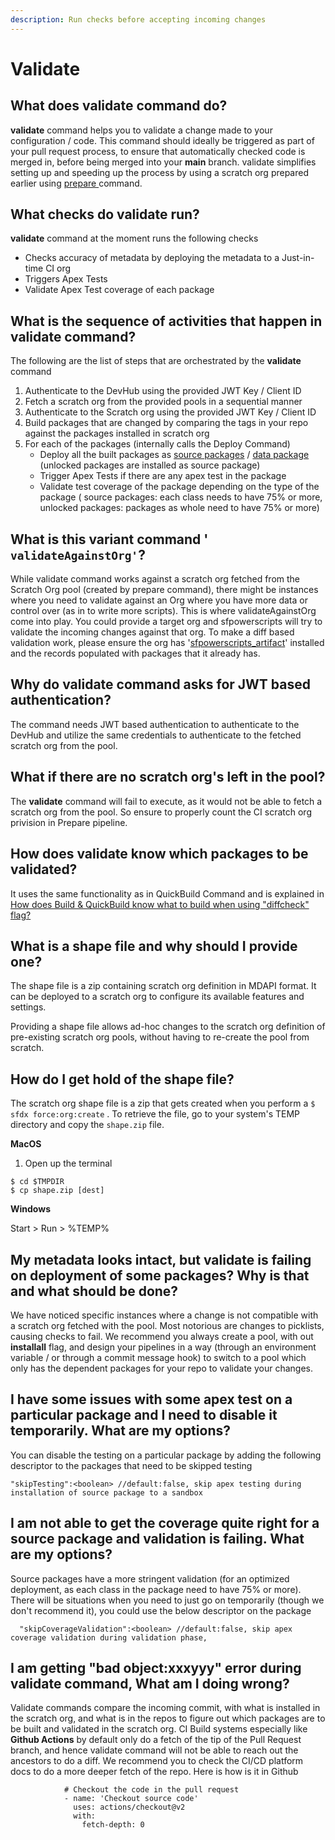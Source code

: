 ```yaml
---
description: Run checks before accepting incoming changes
---
```


# Validate

## What does validate command do?

**validate** command helps you to validate a change made to your configuration / code. This command should ideally be triggered as part of your pull request process, to ensure that automatically checked code is merged in, before being merged into your **main** branch. validate simplifies setting up and speeding up the process by using a scratch org prepared earlier using [prepare ](prepare.md)command.

## What checks do validate run?

**validate** command at the moment runs the following checks

* Checks accuracy of metadata by deploying the metadata to a Just-in-time CI org
* Triggers Apex Tests
* Validate Apex Test coverage of each package

## What is the sequence of activities that happen in validate command?

The following are the list of steps that are orchestrated by the **validate** command

1. Authenticate to the DevHub using the provided JWT Key / Client ID
2. Fetch a scratch org from the provided pools in a sequential manner
3. Authenticate to the Scratch org using the provided JWT Key / Client ID
4. Build packages that are changed by comparing the tags in your repo against the packages installed in scratch org
5. For each of the packages \(internally calls the Deploy Command\)
   * Deploy all the built packages as [source packages](../package-types/source-packages.md) / [data package](validate.md)  \(unlocked packages are installed as source package\)
   * Trigger Apex Tests if there are any apex test in the package
   * Validate test coverage of the package depending on the type of the package \( source packages: each class needs to have 75% or more, unlocked packages: packages as  whole need to have 75% or more\)

## What is this variant command ' `validateAgainstOrg'`?

While validate command works against a scratch org fetched from the Scratch Org pool \(created by prepare command\), there might be instances where you need to validate against an Org where you have more data or control over \(as in to write more scripts\). This is where validateAgainstOrg come into play. You could provide a target org and sfpowerscripts will try to validate the incoming changes against that org. To make a diff based validation work, please ensure the org has '[sfpowerscripts\_artifact](https://dxatscale.gitbook.io/sfpowerscripts/cli/prerequisites#on-each-org-sandbox-production-that-you-intend-to-deploy)' installed and the records populated with packages that it already has.

## Why do validate command asks for JWT based authentication?

The command needs JWT based authentication to authenticate to the DevHub and utilize the same credentials to authenticate to the fetched scratch org from the pool.

## What if there are no scratch org's left in the pool?

The **validate** command will fail to execute, as it would not be able to fetch a scratch org from the pool. So ensure to properly count the CI scratch org privision in Prepare pipeline.

## How does validate know which packages to be validated?

It uses the same functionality as in QuickBuild Command and is explained in [How does Build & QuickBuild know what to build when using "diffcheck" flag?](build-and-quickbuild.md#how-does-build-and-quickbuild-know-what-to-build-when-using-diffcheck-flag)

## What is a shape file and why should I provide one?

The shape file is a zip containing scratch org definition in MDAPI format. It can be deployed to a scratch org to configure its available features and settings.

Providing a shape file allows ad-hoc changes to the scratch org definition of pre-existing scratch org pools, without having to re-create the pool from scratch.

## How do I get hold of the shape file?

The scratch org shape file is a zip that gets created when you perform a `$ sfdx force:org:create` . To retrieve the file, go to your system's TEMP directory and copy the `shape.zip` file.

**MacOS**

1. Open up the terminal

```text
$ cd $TMPDIR
$ cp shape.zip [dest]
```

**Windows**

Start &gt; Run &gt; %TEMP%

## My metadata looks intact, but validate is failing on deployment of some packages? Why is that and what should be done?

We have noticed specific instances where a change is not compatible with a scratch org fetched with the pool. Most notorious are changes to picklists, causing checks to fail. We recommend you always create a pool, with out **installall** flag, and design your pipelines in a way \(through an environment variable / or through a commit message hook\) to switch to a pool which only has the dependent packages for your repo to validate your changes.

## I have some issues with some apex test on a particular package and I need to disable it temporarily. What are my options?

You can disable the testing on a particular package by adding the following descriptor to the packages that need to be skipped testing

```text
"skipTesting":<boolean> //default:false, skip apex testing during installation of source package to a sandbox
```

## I am not able to get the coverage quite right for a source package and validation is failing. What are my options?

Source packages have a more stringent validation \(for an optimized deployment, as each class in the package need to have 75% or more\). There will be situations when you need to just go on temporarily \(though we don't recommend it\), you could use the below descriptor on the package

```text
  "skipCoverageValidation":<boolean> //default:false, skip apex coverage validation during validation phase,
```

## I am getting "bad object:xxxyyy" error during validate command, What am I doing wrong?

Validate commands compare the incoming commit, with what is installed in the scratch org, and what is in the repos to figure out which packages are to be built and validated in the scratch org. CI Build systems especially like **Github Actions** by default only do a fetch of the tip of the Pull Request branch, and hence validate command will not be able to reach out the ancestors to do a diff. We recommend you to check the CI/CD platform docs to do a more deeper fetch of the repo. Here is how is it in Github

```text
            # Checkout the code in the pull request
            - name: 'Checkout source code'
              uses: actions/checkout@v2
              with:
                fetch-depth: 0
```

